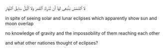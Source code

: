 
لَا ٱلشَّمْسُ يَنۢبَغِى لَهَآ أَن تُدْرِكَ ٱلْقَمَرَ وَلَا ٱلَّيْلُ سَابِقُ ٱلنَّهَارِ


in spite of seeing solar and lunar eclipses which apparently show sun and moon overlap

no knowledge of gravity and the impossobility of them reaching each other

and what other nationes thought of eclipses?
